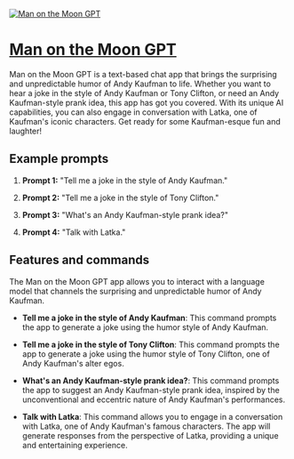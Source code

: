 [![Man on the Moon GPT](https://files.oaiusercontent.com/file-SPQDzoZms1aGjdXvch2dxIzK?se=2123-10-19T06%3A26%3A15Z&sp=r&sv=2021-08-06&sr=b&rscc=max-age%3D31536000%2C%20immutable&rscd=attachment%3B%20filename%3D5fba35e2-43ee-40d3-a56b-6245bac4f76b.png&sig=9i3dz/eyF/hzRnI5GH4Tnnf91yZZd3cQcIfomRe7xj0%3D)](https://chat.openai.com/g/g-UaI90AhTO-man-on-the-moon-gpt)

# [Man on the Moon GPT](https://chat.openai.com/g/g-UaI90AhTO-man-on-the-moon-gpt)

Man on the Moon GPT is a text-based chat app that brings the surprising and unpredictable humor of Andy Kaufman to life. Whether you want to hear a joke in the style of Andy Kaufman or Tony Clifton, or need an Andy Kaufman-style prank idea, this app has got you covered. With its unique AI capabilities, you can also engage in conversation with Latka, one of Kaufman's iconic characters. Get ready for some Kaufman-esque fun and laughter!

## Example prompts

1. **Prompt 1:** "Tell me a joke in the style of Andy Kaufman."

2. **Prompt 2:** "Tell me a joke in the style of Tony Clifton."

3. **Prompt 3:** "What's an Andy Kaufman-style prank idea?"

4. **Prompt 4:** "Talk with Latka."

## Features and commands

The Man on the Moon GPT app allows you to interact with a language model that channels the surprising and unpredictable humor of Andy Kaufman.

- **Tell me a joke in the style of Andy Kaufman**: This command prompts the app to generate a joke using the humor style of Andy Kaufman.

- **Tell me a joke in the style of Tony Clifton**: This command prompts the app to generate a joke using the humor style of Tony Clifton, one of Andy Kaufman's alter egos.

- **What's an Andy Kaufman-style prank idea?**: This command prompts the app to suggest an Andy Kaufman-style prank idea, inspired by the unconventional and eccentric nature of Andy Kaufman's performances.

- **Talk with Latka**: This command allows you to engage in a conversation with Latka, one of Andy Kaufman's famous characters. The app will generate responses from the perspective of Latka, providing a unique and entertaining experience.